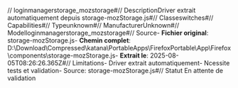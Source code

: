 // loginmanagerstorage_mozstorage#// DescriptionDriver extrait automatiquement depuis storage-mozStorage.js#// Classeswitches#// Capabilities#// Typeunknown#// ManufacturerUnknown#// Modelloginmanagerstorage_mozstorage#// Source- **Fichier original**: storage-mozStorage.js- **Chemin complet**: D:\Download\Compressed\katana\PortableApps\FirefoxPortable\App\Firefox\components\storage-mozStorage.js- **Extrait le**: 2025-08-05T08:26:26.365Z#// Limitations- Driver extrait automatiquement- Ncessite tests et validation- Source: storage-mozStorage.js#// Statut En attente de validation